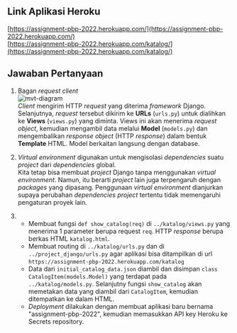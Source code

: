 ## Link Aplikasi Heroku
[https://assignment-pbp-2022.herokuapp.com/](https://assignment-pbp-2022.herokuapp.com/)<br>
[https://assignment-pbp-2022.herokuapp.com/katalog/](https://assignment-pbp-2022.herokuapp.com/katalog/)

## Jawaban Pertanyaan
1. Bagan *request client*<br>
![mvt-diagram](https://user-images.githubusercontent.com/89509266/190100337-cc86d070-2513-4c70-8838-d4d9af53b0d8.jpg)<br>
*Client* mengirim HTTP *request* yang diterima *framework* Django. Selanjutnya, *request* tersebut dikirim ke **URLs** (`urls.py`) untuk dialihkan ke **Views** (`views.py`) yang diminta.
Views ini akan menerima *request object*, kemudian mengambil data melalui **Model** (`models.py`) dan mengembalikan *response object* (HTTP *response*) dalam bentuk **Template** HTML.
Model berkaitan langsung dengan database.

2. *Virtual environment* digunakan untuk mengisolasi *dependencies* suatu *project* dari *dependencies* global.<br>
   Kita tetap bisa membuat *project* Django tanpa menggunakan *virtual environment*. Namun, itu berarti *project* lain juga terpengaruh dengan *packages* yang dipasang.
   Penggunaan *virtual environment* dianjurkan supaya perubahan *dependencies project* tertentu tidak memengaruhi pengaturan proyek lain.

3.  - Membuat fungsi `def show_catalog(req)` di `../katalog/views.py` yang menerima 1 parameter berupa request `req`. HTTP *response* berupa berkas HTML `katalog.html`.
    - Membuat routing di `../katalog/urls.py` dan di `../project_django/urls.py` agar aplikasi bisa ditampilkan 
      di url `https://assignment-pbp-2022.herokuapp.com/katalog`
    - Data dari `initial_catalog_data.json` diambil dan disimpan `class CatalogItem(models.Model)` yang terdapat pada `../katalog/models.py`.
       Selanjutny fungsi `show_catalog` akan memetakan data yang diambil dari `CatalogItem`, kemudian ditempatkan ke dalam HTML.
    - *Deployment* dilakukan dengan membuat aplikasi baru bernama "assignment-pbp-2022", kemudian memasukkan API key Heroku ke Secrets repository.